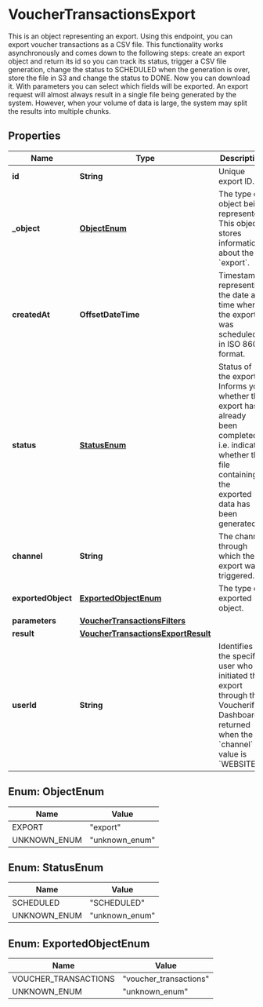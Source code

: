 

# VoucherTransactionsExport

This is an object representing an export.    Using this endpoint, you can export voucher transactions as a CSV file. This functionality works asynchronously and comes down to the following steps: create an export object and return its id so you can track its status, trigger a CSV file generation, change the status to SCHEDULED when the generation is over, store the file in S3 and change the status to DONE. Now you can download it.  With parameters you can select which fields will be exported. An export request will almost always result in a single file being generated by the system. However, when your volume of data is large, the system may split the results into multiple chunks.

## Properties

| Name | Type | Description | Notes |
|------------ | ------------- | ------------- | -------------|
|**id** | **String** | Unique export ID. |  |
|**_object** | [**ObjectEnum**](#ObjectEnum) | The type of object being represented. This object stores information about the &#x60;export&#x60;. |  |
|**createdAt** | **OffsetDateTime** | Timestamp representing the date and time when the export was scheduled in ISO 8601 format. |  |
|**status** | [**StatusEnum**](#StatusEnum) | Status of the export. Informs you whether the export has already been completed, i.e. indicates whether the file containing the exported data has been generated. |  |
|**channel** | **String** | The channel through which the export was triggered. |  |
|**exportedObject** | [**ExportedObjectEnum**](#ExportedObjectEnum) | The type of exported object. |  |
|**parameters** | [**VoucherTransactionsFilters**](VoucherTransactionsFilters.md) |  |  |
|**result** | [**VoucherTransactionsExportResult**](VoucherTransactionsExportResult.md) |  |  [optional] |
|**userId** | **String** | Identifies the specific user who initiated the export through the Voucherify Dashboard; returned when the &#x60;channel&#x60; value is &#x60;WEBSITE&#x60;. |  [optional] |



## Enum: ObjectEnum

| Name | Value |
|---- | -----|
| EXPORT | &quot;export&quot; |
| UNKNOWN_ENUM | &quot;unknown_enum&quot; |



## Enum: StatusEnum

| Name | Value |
|---- | -----|
| SCHEDULED | &quot;SCHEDULED&quot; |
| UNKNOWN_ENUM | &quot;unknown_enum&quot; |



## Enum: ExportedObjectEnum

| Name | Value |
|---- | -----|
| VOUCHER_TRANSACTIONS | &quot;voucher_transactions&quot; |
| UNKNOWN_ENUM | &quot;unknown_enum&quot; |



